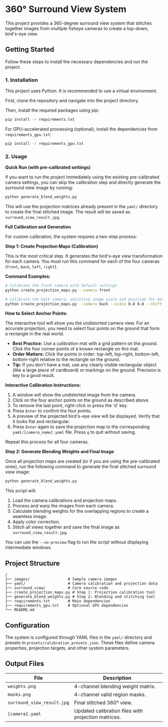 # 360° Surround View System

This project provides a 360-degree surround view system that stitches together images from multiple fisheye cameras to create a top-down, bird's-eye view.

## Getting Started

Follow these steps to install the necessary dependencies and run the project.

### 1. Installation

This project uses Python. It is recommended to use a virtual environment.

First, clone the repository and navigate into the project directory.

Then, install the required packages using pip:

```bash
pip install -r requirements.txt
```

For GPU-accelerated processing (optional), install the dependencies from `requirements_gpu.txt`:

```bash
pip install -r requirements_gpu.txt
```

### 2. Usage

**Quick Run (with pre-calibrated settings)**

If you want to run the project immediately using the existing pre-calibrated camera settings, you can skip the calibration step and directly generate the surround view image by running:

```bash
python generate_blend_weights.py
```

This will use the projection matrices already present in the `yaml/` directory to create the final stitched image. The result will be saved as `surround_view_result.jpg`.

**Full Calibration and Generation**

For custom calibration, the system requires a two-step process:

**Step 1: Create Projection Maps (Calibration)**

This is the most critical step. It generates the bird's-eye view transformation for each camera. You must run this command for each of the four cameras (`front`, `back`, `left`, `right`).

**Command Examples:**
```bash
# Calibrate the front camera with default settings
python create_projection_maps.py --camera front

# Calibrate the back camera, adjusting image scale and position for better visibility
python create_projection_maps.py --camera back --scale 0.8 0.8 --shift -100 -50
```

**How to Select Anchor Points:**

The interactive tool will show you the undistorted camera view. For an accurate projection, you need to select four points on the ground that form a rectangle in the real world.

*   **Best Practice:** Use a calibration mat with a grid pattern on the ground. Click the four corner points of a known rectangle on this mat.
*   **Order Matters:** Click the points in order: top-left, top-right, bottom-left, bottom-right relative to the rectangle on the ground.
*   **Tip:** If you don't have a mat, use any clearly visible rectangular object (like a large piece of cardboard) or markings on the ground. Precision is key to a good result.

**Interactive Calibration Instructions:**
1.  A window will show the undistorted image from the camera.
2.  Click on the four anchor points on the ground as described above.
3.  To remove the last point, right-click or press the 'd' key.
4.  Press `Enter` to confirm the four points.
5.  A preview of the projected bird's-eye view will be displayed. Verify that it looks flat and rectangular.
6.  Press `Enter` again to save the projection map to the corresponding `yaml/[camera_name].yaml` file. Press `q` to quit without saving.

Repeat this process for all four cameras.

**Step 2: Generate Blending Weights and Final Image**

Once all projection maps are created (or if you are using the pre-calibrated ones), run the following command to generate the final stitched surround view image:

```bash
python generate_blend_weights.py
```

This script will:
1.  Load the camera calibrations and projection maps.
2.  Process and warp the images from each camera.
3.  Calculate blending weights for the overlapping regions to create a seamless image.
4.  Apply color correction.
5.  Stitch all views together and save the final image as `surround_view_result.jpg`.

You can use the `--no-preview` flag to run the script without displaying intermediate windows.

## Project Structure

```
/
├── images/                 # Sample camera images
├── yaml/                   # Camera calibration and projection data
├── surround_view/          # Core source code
├── create_projection_maps.py # Step 1: Projection calibration tool
├── generate_blend_weights.py # Step 2: Blending and stitching tool
├── requirements.txt        # Main dependencies
├── requirements_gpu.txt    # Optional GPU dependencies
└── README.md
```

## Configuration

The system is configured through YAML files in the `yaml/` directory and presets in `presets/calibration_presets.json`. These files define camera properties, projection targets, and other system parameters.

## Output Files

| File                      | Description                               |
| ------------------------- | ----------------------------------------- |
| `weights.png`             | 4-channel blending weight matrix.         |
| `masks.png`               | 4-channel valid region masks.             |
| `surround_view_result.jpg`| Final stitched 360° view.                 |
| `[camera].yaml`           | Updated calibration files with projection matrices. |
